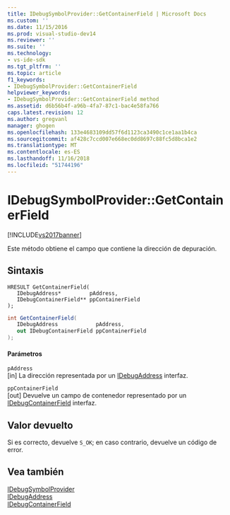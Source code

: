 ```yaml
---
title: IDebugSymbolProvider::GetContainerField | Microsoft Docs
ms.custom: ''
ms.date: 11/15/2016
ms.prod: visual-studio-dev14
ms.reviewer: ''
ms.suite: ''
ms.technology:
- vs-ide-sdk
ms.tgt_pltfrm: ''
ms.topic: article
f1_keywords:
- IDebugSymbolProvider::GetContainerField
helpviewer_keywords:
- IDebugSymbolProvider::GetContainerField method
ms.assetid: d6b56b4f-a96b-4fa7-87c1-bac4e58fa766
caps.latest.revision: 12
ms.author: gregvanl
manager: ghogen
ms.openlocfilehash: 133e4683109dd57f6d1123ca3490c1ce1aa1b4ca
ms.sourcegitcommit: af428c7ccd007e668ec0dd8697c88fc5d8bca1e2
ms.translationtype: MT
ms.contentlocale: es-ES
ms.lasthandoff: 11/16/2018
ms.locfileid: "51744196"
---
```

# <a name="idebugsymbolprovidergetcontainerfield"></a>IDebugSymbolProvider::GetContainerField
[!INCLUDE[vs2017banner](../../../includes/vs2017banner.md)]

Este método obtiene el campo que contiene la dirección de depuración.  
  
## <a name="syntax"></a>Sintaxis  
  
```cpp#  
HRESULT GetContainerField(   
   IDebugAddress*         pAddress,  
   IDebugContainerField** ppContainerField  
);  
```  
  
```csharp  
int GetContainerField(  
   IDebugAddress            pAddress,   
   out IDebugContainerField ppContainerField  
);  
```  
  
#### <a name="parameters"></a>Parámetros  
 `pAddress`  
 [in] La dirección representada por un [IDebugAddress](../../../extensibility/debugger/reference/idebugaddress.md) interfaz.  
  
 `ppContainerField`  
 [out] Devuelve un campo de contenedor representado por un [IDebugContainerField](../../../extensibility/debugger/reference/idebugcontainerfield.md) interfaz.  
  
## <a name="return-value"></a>Valor devuelto  
 Si es correcto, devuelve `S_OK`; en caso contrario, devuelve un código de error.  
  
## <a name="see-also"></a>Vea también  
 [IDebugSymbolProvider](../../../extensibility/debugger/reference/idebugsymbolprovider.md)   
 [IDebugAddress](../../../extensibility/debugger/reference/idebugaddress.md)   
 [IDebugContainerField](../../../extensibility/debugger/reference/idebugcontainerfield.md)

